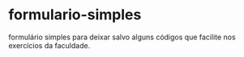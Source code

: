 # formulario-simples
formulário simples para deixar salvo alguns códigos que facilite nos exercícios da faculdade. 

